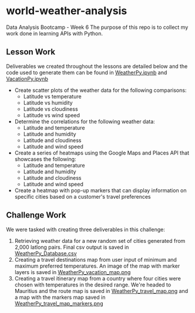 # world-weather-analysis
Data Analysis Bootcamp - Week 6
The purpose of this repo is to collect my work done in learning APIs with Python. 

## Lesson Work

Deliverables we created throughout the lessons are detailed below and the code used to generate them can be found in [WeatherPy.ipynb](WeatherPy.ipynb) and [VacationPy.ipynb](VacationPy.ipynb)
 - Create scatter plots of the weather data for the following comparisons:
   - Latitude vs temperature
   - Latitude vs humidity
   - Latitude vs cloudiness
   - Latitude vs wind speed
 - Determine the correlations for the following weather data:
   - Latitude and temperature
   - Latitude and humidity
   - Latitude and cloudiness
   - Latitude and wind speed
 - Create a series of heatmaps using the Google Maps and Places API that showcases the following:
   - Latitude and temperature
   - Latitude and humidity
   - Latitude and cloudiness
   - Latitude and wind speed
- Create a heatmap with pop-up markers that can display information on specific cities based on a customer's travel preferences

## Challenge Work

We were tasked with creating three deliverables in this challenge:
1. Retrieving weather data for a new random set of cities generated from 2,000 latlong pairs. Final csv output is saved in [WeatherPy_Database.csv](Weather_Database/WeatherPy_Database.csv)
2. Creating a travel destinations map from user input of minimum and maximum preferred temperatures. An image of the map with marker layers is saved in [WeatherPy_vacation_map.png](Vacation_Search/WeatherPy_vacation_map.png)
3. Creating a travel itinerary map from a country where four cities were chosen with temperatures in the desired range. We're headed to Mauritius and the route map is saved in [WeatherPy_travel_map.png](Vacation_Itinerary/WeatherPy_travel_map.png) and a map with the markers map saved in [WeatherPy_travel_map_markers.png](Vacation_Itinerary/WeatherPy_travel_map_markers.png)